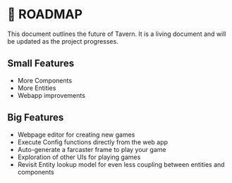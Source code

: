 # 🚗 ROADMAP

This document outlines the future of Tavern. It is a living document and will be updated as the project progresses. 


## Small Features
* More Components
* More Entities
* Webapp improvements


## Big Features

* Webpage editor for creating new games
* Execute Config functions directly from the web app
* Auto-generate a farcaster frame to play your game
* Exploration of other UIs for playing games
* Revisit Entity lookup model for even less coupling between entities and components



